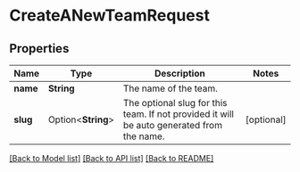 # CreateANewTeamRequest

## Properties

Name | Type | Description | Notes
------------ | ------------- | ------------- | -------------
**name** | **String** | The name of the team. | 
**slug** | Option<**String**> | The optional slug for this team. If not provided it will be auto generated from the name. | [optional]

[[Back to Model list]](../README.md#documentation-for-models) [[Back to API list]](../README.md#documentation-for-api-endpoints) [[Back to README]](../README.md)


